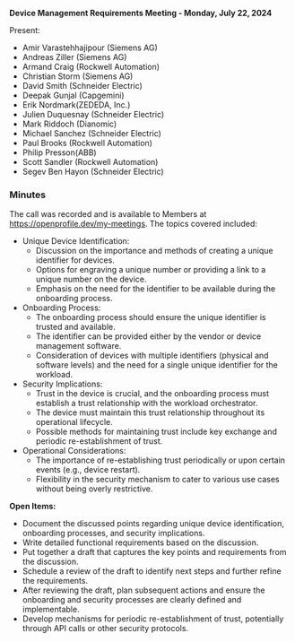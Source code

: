 **Device Management Requirements Meeting - Monday, July 22, 2024** 

Present:
* Amir Varastehhajipour (Siemens AG)
* Andreas Ziller (Siemens AG)
* Armand Craig (Rockwell Automation)
* Christian Storm (Siemens AG)
* David Smith (Schneider Electric)
* Deepak Gunjal (Capgemini)
* Erik Nordmark(ZEDEDA, Inc.)
* Julien Duquesnay (Schneider Electric)
* Mark Riddoch (Dianomic)
* Michael Sanchez (Schneider Electric)
* Paul Brooks (Rockwell Automation)
* Philip Presson(ABB)
* Scott Sandler (Rockwell Automation)
* Segev Ben Hayon (Schneider Electric)

### Minutes
The call was recorded and is available to Members at https://openprofile.dev/my-meetings. The topics covered included: 

* Unique Device Identification:
   - Discussion on the importance and methods of creating a unique identifier for devices.
   - Options for engraving a unique number or providing a link to a unique number on the device.
   - Emphasis on the need for the identifier to be available during the onboarding process.
* Onboarding Process:
   - The onboarding process should ensure the unique identifier is trusted and available.
   - The identifier can be provided either by the vendor or device management software.
   - Consideration of devices with multiple identifiers (physical and software levels) and the need for a single unique identifier for the workload.
* Security Implications:
   - Trust in the device is crucial, and the onboarding process must establish a trust relationship with the workload orchestrator.
   - The device must maintain this trust relationship throughout its operational lifecycle.
   - Possible methods for maintaining trust include key exchange and periodic re-establishment of trust.
* Operational Considerations:
   - The importance of re-establishing trust periodically or upon certain events (e.g., device restart).
   - Flexibility in the security mechanism to cater to various use cases without being overly restrictive.

**Open Items:**
   - Document the discussed points regarding unique device identification, onboarding processes, and security implications.
   - Write detailed functional requirements based on the discussion.
   - Put together a draft that captures the key points and requirements from the discussion.
   - Schedule a review of the draft to identify next steps and further refine the requirements.
   - After reviewing the draft, plan subsequent actions and ensure the onboarding and security processes are clearly defined and implementable.
   - Develop mechanisms for periodic re-establishment of trust, potentially through API calls or other security protocols.
